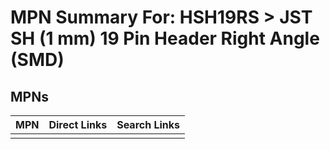 



# MPN Summary For: HSH19RS > JST SH (1 mm) 19 Pin Header Right Angle (SMD)

## MPNs
  

|MPN|Direct Links|Search Links|
| :--- | :--- | :--- |
||||
